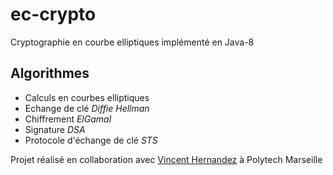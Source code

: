 # ec-crypto
Cryptographie en courbe elliptiques implémenté en Java-8

## Algorithmes
* Calculs en courbes elliptiques
* Echange de clé *Diffie Hellman*
* Chiffrement *ElGamal*
* Signature *DSA*
* Protocole d'échange de clé *STS*

Projet réalisé en collaboration avec [Vincent Hernandez](vincent.hernandez@etu.univ-amu.fr) à Polytech Marseille
